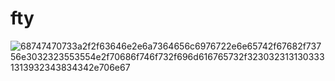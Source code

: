 # fty
![68747470733a2f2f63646e2e6a7364656c6976722e6e65742f67682f73756e3032323553554e2f70686f746f732f696d616765732f3230323131303331313932343834342e706e67](https://user-images.githubusercontent.com/107107882/177042925-e4313b95-a59b-4796-9e28-3472f539420b.png)
